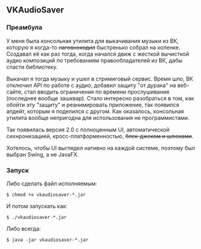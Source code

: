 ## VKAudioSaver

### Преамбула

У меня была консольная утилита для выкачивания музыки из ВК, которую я когда-то ~~наговнокодил~~ 
быстренько собрал на коленке. Создавал её как раз тогда, когда начался движ с жесткой вычисткой аудио 
композиций по требованиям правообладателей из ВК, дабы спасти библиотеку. 

Выкачал я тогда музыку и ушел в стримиговый сервис. Время шло, ВК отключил API по работе с аудио, 
добавил защиту "от дурака" на веб-сайте, стал вводить ограничения по времени прослушивания (последнее вообще зашквар). 
Стало интересно разобраться в том, как обойти эту "защиту" и реанимировать приложение, так появился апдейт, которым я 
поделился с другом. Как оказалось, консольная утилита вообще непригодна для использования не программистами.

Так появилась версия 2.0 с полноценным UI, автоматической сихнронизацией, кросс-платформенностью, 
~~блек-джеком и шлюхами~~.

Хотелось, чтобы UI выглядел нативно на каждой системе, поэтому был выбран Swing, а не JavaFX.

### Запуск

Либо сделать файл исполняемым:

```$ chmod +x vkaudiosaver-*.jar```

И потом запускать как:

```$ ./vkaudiosaver-*.jar```

Либо всегда:

```$ java -jar vkaudiosaver-*.jar```